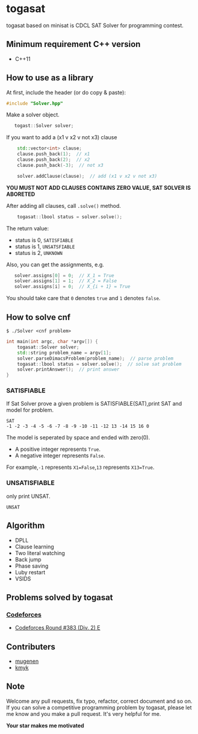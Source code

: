 # togasat

togasat based on minisat is CDCL SAT Solver for programming contest.

## Minimum requirement C++ version
- C++11

## How to use as a library

At first, include the header (or do copy & paste):

``` c++
#include "Solver.hpp"
```

Make a solver object.

``` c++
   togast::Solver solver;
```

If you want to add a (x1 v x2 v not x3) clause

``` c++
    std::vector<int> clause;
    clause.push_back(1);  // x1
    clause.push_back(2);  // x2
    clause.push_back(-3);  // not x3

    solver.addClause(clause);  // add (x1 v x2 v not x3)
```
**YOU MUST NOT ADD CLAUSES CONTAINS ZERO VALUE, SAT SOLVER IS ABORETED**

After adding all clauses, call `.solve()` method.

``` c++
    togasat::lbool status = solver.solve();
```

The return value:

-   status is 0, `SATISFIABLE`
-   status is 1, `UNSATSFIABLE`
-   status is 2, `UNKNOWN`

Also, you can get the assignments, e.g.

``` c++
   solver.assigns[0] = 0;  // X_1 = True
   solver.assigns[1] = 1;  // X_2 = False
   solver.assigns[i] = 0;  // X_{i + 1} = True
```

You should take care that `0` denotes `true` and `1` denotes `false`.

## How to solve cnf

```
$ ./Solver <cnf problem>
```


``` c++
int main(int argc, char *argv[]) {
    togasat::Solver solver;
    std::string problem_name = argv[1];
    solver.parseDimacsProblem(problem_name);  // parse problem
    togasat::lbool status = solver.solve();  // solve sat problem
    solver.printAnswer();  // print answer
}
```

### SATISFIABLE

If Sat Solver prove a given problem is SATISFIABLE(SAT),print SAT and model for problem.

```
SAT
-1 -2 -3 -4 -5 -6 -7 -8 -9 -10 -11 -12 13 -14 15 16 0
```

The model is seperated by space and ended with zero(0).

-   A positive integer represents `True`.
-   A negative integer represents `False`.

For example,`-1` represents `X1=False`,`13` represents `X13=True`.

### UNSATISFIABLE

only print UNSAT.

```
UNSAT
```

## Algorithm

-   DPLL
-   Clause learning
-   Two literal watching
-   Back jump
-   Phase saving
-   Luby restart
-   VSIDS

## Problems solved by togasat
### [Codeforces](http://codeforces.com)
- [Codeforces Round #383 (Div. 2) E](http://codeforces.com/contest/742/submission/22846987)

## Contributers
- [mugenen](https://github.com/mugenen)
- [kmyk](https://github.com/kmyk)

## Note
Welcome any pull requests, fix typo, refactor, correct document and so on.
If you can solve a competitive programming problem by togasat, please let me know and you make a pull request.
It's very helpful for me.

**Your star makes me motivated**
